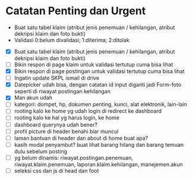# Catatan Penting dan Urgent

* Buat satu tabel klaim (atribut jenis penemuan / kehilangan, atribut dekripsi klaim dan foto bukti)
* Validasi 0:belum divalidasi; 1:diterima; 2:ditolak
- [x] Buat satu tabel klaim (atribut jenis penemuan / kehilangan, atribut dekripsi klaim dan foto bukti)
- [ ] Bikin respon di page klaim untuk validasi tertutup cuma bisa lihat
- [x] Bikin respon di page postingan untuk validasi tertutup cuma bisa lihat
- [ ] Ingatin update SKPL ismail di drive
- [X] Datepicker udah bisa, dengan catatan id input diganti jadi Form-foto seperti di riwayat postingan kehilangan
- [X] Man akun udah
- [ ] kategori: dompet, hp, dokumen penting, kunci, alat elektronik, lain-lain
- [ ] rooting kalo ke home yg udah login di redirect ke dashboard
- [ ] rooting kalo ke hal yg harus login, ke home
- [ ] dashboard querynya udah bener?
- [ ] profil picture di header benahi biar muncul
- [ ] laman bantuan di header dan about di home buat apa?
- [ ] kasih modal penyambut? buat lihat barang hilang dan barang temuan dulu sebelum posting
- [ ] yg belum dinamis: riwayat.postingan.penemuan, riwayat.klaim.penemuan, laporan.klaim.kehilangan, manejemen.akun
- [ ] seleksi css dan js di head dan foot